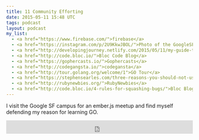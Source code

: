 ```yaml
---
title: 11 Community Efforting
date: 2015-05-11 15:48 UTC
tags: podcast
layout: podcast
my_list:
  - <a href="https://www.firebase.com/">firebase</a>
  - <a href="https://instagram.com/p/2U9KkwJBOL/">Photo of the GoogleSF Office View</a>
  - <a href="http://developingjourney.netlify.com/2015/05/11/my-guide-to-learning-ember">My Guide to Learning Ember</a>
  - <a href="http://code.bloc.io/">Bloc Code Blog</a>
  - <a href="https://gophercasts.io/">Gophercasts</a>
  - <a href="http://codegangsta.io/">codegansta</a>
  - <a href="http://tour.golang.org/welcome/1">GO Tour</a>
  - <a href="https://stephensearles.com/three-reasons-you-should-not-use-martini/">Why Martini is Bad</a>
  - <a href="http://rubynewbies.org/">RubyNewbies</a>
  - <a href="http://code.bloc.io/4-rules-for-squashing-bugs/">Bloc Blog Post</a>
---
```


I visit the Google SF campus for an ember.js meetup and find myself defending my reason for learning GO.

<iframe frameborder='0' height='36px' scrolling='no' seamless src='https://simplecast.fm/e/11899?style=light' width='100%'></iframe>
